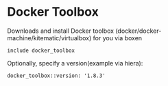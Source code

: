 # Docker Toolbox

Downloads and install Docker toolbox (docker/docker-machine/kitematic/virtualbox) for you via boxen

```
include docker_toolbox
```

Optionally, specify a version(example via hiera):

 ```
 docker_toolbox::version: '1.8.3'
 ```
